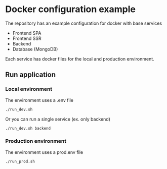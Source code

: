 # Docker configuration example

The repository has an example configuration for docker with base services

- Frontend SPA
- Frontend SSR
- Backend
- Database (MongoDB)

Each service has docker files for the local and production environment.

## Run application

### Local environment

The environment uses a .env file

```sh
./run_dev.sh
```

Or you can run a single service (ex. only backend)

```sh
./run_dev.sh backend
```

### Production environment

The environment uses a prod.env file

```sh
./run_prod.sh
```
